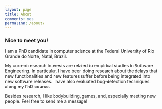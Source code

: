 ```yaml
---
layout: page      
title: About   
comments: yes   
permalink: /about/   
---   
```


### Nice to meet you!   

I am a PhD candidate in computer science at the Federal University of Rio Grande do Norte, Natal,
Brazil.    
   
My current research interests are related to empirical studies in Software Engineering. In
particular, I have been doing research about the delays that new functionalities and new features
suffer before being integrated into new software releases. I have also evaluated bug-detection
techniques along my PhD course.   
   
Besides research, I like bodybuilding, games, and, especially meeting new people. Feel free to send
me a message!   
